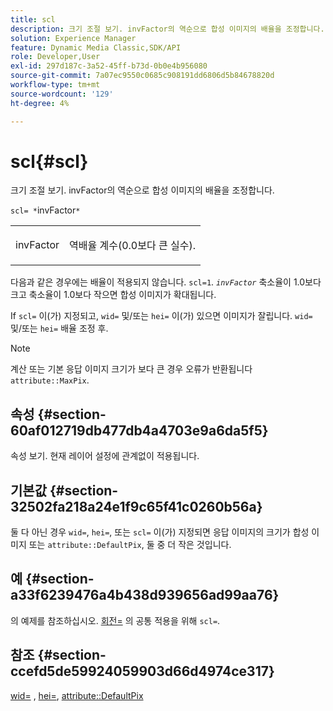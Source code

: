 ```yaml
---
title: scl
description: 크기 조절 보기. invFactor의 역순으로 합성 이미지의 배율을 조정합니다.
solution: Experience Manager
feature: Dynamic Media Classic,SDK/API
role: Developer,User
exl-id: 297d187c-3a52-45ff-b73d-0b0e4b956080
source-git-commit: 7a07ec9550c0685c908191dd6806d5b84678820d
workflow-type: tm+mt
source-wordcount: '129'
ht-degree: 4%

---
```


# scl{#scl}

크기 조절 보기. invFactor의 역순으로 합성 이미지의 배율을 조정합니다.

`scl= *`invFactor`*`

<table id="simpletable_A09F5EECAC2B4E0F8633D71C6AD36D8D"> 
 <tr class="strow"> 
  <td class="stentry"> <p><span class="varname"> invFactor</span> </p> </td> 
  <td class="stentry"> <p>역배율 계수(0.0보다 큰 실수). </p></td> 
 </tr> 
</table>

다음과 같은 경우에는 배율이 적용되지 않습니다. `scl=1`. *`invFactor`* 축소율이 1.0보다 크고 축소율이 1.0보다 작으면 합성 이미지가 확대됩니다.

If `scl=` 이(가) 지정되고, `wid=` 및/또는 `hei=` 이(가) 있으면 이미지가 잘립니다. `wid=` 및/또는 `hei=` 배율 조정 후.

>[!NOTE]
>
>계산 또는 기본 응답 이미지 크기가 보다 큰 경우 오류가 반환됩니다 `attribute::MaxPix`.

## 속성 {#section-60af012719db477db4a4703e9a6da5f5}

속성 보기. 현재 레이어 설정에 관계없이 적용됩니다.

## 기본값 {#section-32502fa218a24e1f9c65f41c0260b56a}

둘 다 아닌 경우 `wid=`, `hei=`, 또는 `scl=` 이(가) 지정되면 응답 이미지의 크기가 합성 이미지 또는 `attribute::DefaultPix`, 둘 중 더 작은 것입니다.

## 예 {#section-a33f6239476a4b438d939656ad99aa76}

의 예제를 참조하십시오. [회전=](../../../../../is-api/http-ref/image-serving-api-ref/c-http-protocol-reference/c-command-reference/r-rotate.md#reference-12abb086635546ec9ec2e1a793dc1096) 의 공통 적용을 위해 `scl=`.

## 참조 {#section-ccefd5de59924059903d66d4974ce317}

[wid=](../../../../../is-api/http-ref/image-serving-api-ref/c-http-protocol-reference/c-command-reference/r-is-http-wid.md#reference-bfeadcb67bf4485f851eb21345527e47) , [hei=](../../../../../is-api/http-ref/image-serving-api-ref/c-http-protocol-reference/c-command-reference/r-is-http-hei.md#reference-6d6f556ccc0e4b98a815e8a5c1944a96), [attribute::DefaultPix](../../../../../is-api/image-catalog/image-serving-api-ref/c-image-catalog-reference/c-attributes-reference/r-defaultpix.md#reference-996b2c22b30f4fd9b970c84063306df1)
